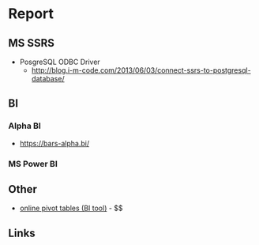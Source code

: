 # Report

## MS SSRS
- PosgreSQL ODBC Driver
  - http://blog.i-m-code.com/2013/06/03/connect-ssrs-to-postgresql-database/

## BI

### Alpha BI 
- https://bars-alpha.bi/

### MS Power BI

## Other
* [online pivot tables (BI tool)](https://www.seektable.com/) - $$

## Links
